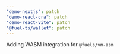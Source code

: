```yaml
---
"demo-nextjs": patch
"demo-react-cra": patch
"demo-react-vite": patch
"@fuel-ts/wallet": patch
---
```


Adding WASM integration for `@fuels/vm-asm`
